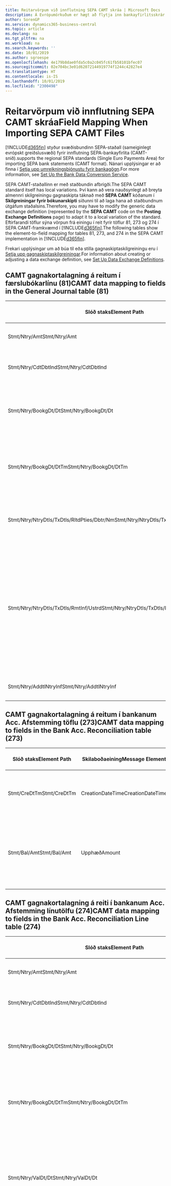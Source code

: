 ```yaml
---
title: Reitarvörpum við innflutning SEPA CAMT skráa | Microsoft Docs
description: Á Evrópumörkuðum er hægt að flytja inn bankayfirlitsskrár með svæðisbundnum SEPA stöðlum (sameiginlegt evrópskt greiðslusvæði).
author: SorenGP
ms.service: dynamics365-business-central
ms.topic: article
ms.devlang: na
ms.tgt_pltfrm: na
ms.workload: na
ms.search.keywords: ''
ms.date: 10/01/2019
ms.author: sgroespe
ms.openlocfilehash: 4e179b8dae0fda5c0a2c045fc61fb58101bfec07
ms.sourcegitcommit: 02e704bc3e01d62072144919774f1244c42827e4
ms.translationtype: HT
ms.contentlocale: is-IS
ms.lasthandoff: 10/01/2019
ms.locfileid: "2300498"
---
```

# <a name="field-mapping-when-importing-sepa-camt-files"></a><span data-ttu-id="e9445-103">Reitarvörpum við innflutning SEPA CAMT skráa</span><span class="sxs-lookup"><span data-stu-id="e9445-103">Field Mapping When Importing SEPA CAMT Files</span></span>
[!INCLUDE[d365fin](includes/d365fin_md.md)] <span data-ttu-id="e9445-104">styður svæðisbundinn SEPA-staðall (sameiginlegt evrópskt greiðslusvæði) fyrir innflutning SEPA-bankayfirlita (CAMT-snið).</span><span class="sxs-lookup"><span data-stu-id="e9445-104">supports the regional SEPA standards (Single Euro Payments Area) for importing SEPA bank statements (CAMT format).</span></span> <span data-ttu-id="e9445-105">Nánari upplýsingar er að finna í [Setja upp umreikningsþjónustu fyrir bankagögn](bank-how-setup-bank-data-conversion-service.md).</span><span class="sxs-lookup"><span data-stu-id="e9445-105">For more information, see [Set Up the Bank Data Conversion Service](bank-how-setup-bank-data-conversion-service.md).</span></span>  

 <span data-ttu-id="e9445-106">SEPA CAMT-staðallinn er með staðbundin afbrigði.</span><span class="sxs-lookup"><span data-stu-id="e9445-106">The SEPA CAMT standard itself has local variations.</span></span> <span data-ttu-id="e9445-107">Því kann að vera nauðsynlegt að breyta almennri skilgreiningu gagnaskipta táknað með **SEPA CAMT** kóðanum í **Skilgreiningar fyrir bókunarskipti** síðunni til að laga hana að staðbundnum útgáfum staðalsins.</span><span class="sxs-lookup"><span data-stu-id="e9445-107">Therefore, you may have to modify the generic data exchange definition (represented by the **SEPA CAMT** code on the **Posting Exchange Definitions** page) to adapt it to a local variation of the standard.</span></span> <span data-ttu-id="e9445-108">Eftirfarandi töflur sýna vörpun frá einingu í reit fyrir töflur 81, 273 og 274 í SEPA CAMT-framkvæmd í [!INCLUDE[d365fin](includes/d365fin_md.md)].</span><span class="sxs-lookup"><span data-stu-id="e9445-108">The following tables show the element-to-field mapping for tables 81, 273, and 274 in the SEPA CAMT implementation in [!INCLUDE[d365fin](includes/d365fin_md.md)].</span></span>  

 <span data-ttu-id="e9445-109">Frekari upplýsingar um að búa til eða stilla gagnaskiptaskilgreiningu eru í [Setja upp gagnaskiptaskilgreiningar](across-how-to-set-up-data-exchange-definitions.md).</span><span class="sxs-lookup"><span data-stu-id="e9445-109">For information about creating or adjusting a data exchange definition, see [Set Up Data Exchange Definitions](across-how-to-set-up-data-exchange-definitions.md).</span></span>  

## <a name="camt-data-mapping-to-fields-in-the-general-journal-table-81"></a><span data-ttu-id="e9445-110">CAMT gagnakortalagning á reitum í færslubókarlínu (81)</span><span class="sxs-lookup"><span data-stu-id="e9445-110">CAMT data mapping to fields in the General Journal table (81)</span></span>  

|<span data-ttu-id="e9445-111">Slóð staks</span><span class="sxs-lookup"><span data-stu-id="e9445-111">Element Path</span></span>|<span data-ttu-id="e9445-112">Skilaboðaeining</span><span class="sxs-lookup"><span data-stu-id="e9445-112">Message Element</span></span>|<span data-ttu-id="e9445-113">Gagnagerð</span><span class="sxs-lookup"><span data-stu-id="e9445-113">Data Type</span></span>|<span data-ttu-id="e9445-114">Lýsing</span><span class="sxs-lookup"><span data-stu-id="e9445-114">Description</span></span>|<span data-ttu-id="e9445-115">Auðkenni neikvæðs formerkis</span><span class="sxs-lookup"><span data-stu-id="e9445-115">Negative-Sign Identifier</span></span>|<span data-ttu-id="e9445-116">Nr. reits</span><span class="sxs-lookup"><span data-stu-id="e9445-116">Field No.</span></span>|<span data-ttu-id="e9445-117">Heiti reits</span><span class="sxs-lookup"><span data-stu-id="e9445-117">Field Name</span></span>|  
|------------------|---------------------|---------------|-----------------|-------------------------------|---------------|----------------|  
|<span data-ttu-id="e9445-118">Stmt/Ntry/Amt</span><span class="sxs-lookup"><span data-stu-id="e9445-118">Stmt/Ntry/Amt</span></span>|<span data-ttu-id="e9445-119">Upphæð</span><span class="sxs-lookup"><span data-stu-id="e9445-119">Amount</span></span>|<span data-ttu-id="e9445-120">Tugakerfið</span><span class="sxs-lookup"><span data-stu-id="e9445-120">Decimal</span></span>|<span data-ttu-id="e9445-121">Peningaupphæð reiðufésfærslunnar.</span><span class="sxs-lookup"><span data-stu-id="e9445-121">The amount of money in the cash entry</span></span>||<span data-ttu-id="e9445-122">13</span><span class="sxs-lookup"><span data-stu-id="e9445-122">13</span></span>|<span data-ttu-id="e9445-123">Upphæð</span><span class="sxs-lookup"><span data-stu-id="e9445-123">Amount</span></span>|  
|<span data-ttu-id="e9445-124">Stmt/Ntry/CdtDbtInd</span><span class="sxs-lookup"><span data-stu-id="e9445-124">Stmt/Ntry/CdtDbtInd</span></span>|<span data-ttu-id="e9445-125">CreditDebitIndicator</span><span class="sxs-lookup"><span data-stu-id="e9445-125">CreditDebitIndicator</span></span>|<span data-ttu-id="e9445-126">Texti</span><span class="sxs-lookup"><span data-stu-id="e9445-126">Text</span></span>|<span data-ttu-id="e9445-127">Sýnir hvort færsla er kredit-eða debet færslu</span><span class="sxs-lookup"><span data-stu-id="e9445-127">Indicates whether the entry is a credit or a debit entry</span></span>|<span data-ttu-id="e9445-128">DBIT</span><span class="sxs-lookup"><span data-stu-id="e9445-128">DBIT</span></span>|<span data-ttu-id="e9445-129">13</span><span class="sxs-lookup"><span data-stu-id="e9445-129">13</span></span>|<span data-ttu-id="e9445-130">Upphæð</span><span class="sxs-lookup"><span data-stu-id="e9445-130">Amount</span></span>|  
|<span data-ttu-id="e9445-131">Stmt/Ntry/BookgDt/Dt</span><span class="sxs-lookup"><span data-stu-id="e9445-131">Stmt/Ntry/BookgDt/Dt</span></span>|<span data-ttu-id="e9445-132">Dagsetning</span><span class="sxs-lookup"><span data-stu-id="e9445-132">Date</span></span>|<span data-ttu-id="e9445-133">Dagsetning</span><span class="sxs-lookup"><span data-stu-id="e9445-133">Date</span></span>|<span data-ttu-id="e9445-134">Dagsetning þegar færsla er bókuð á reikning á bókum reikningsstofnunar</span><span class="sxs-lookup"><span data-stu-id="e9445-134">The date when an entry is posted to an account on the account servicer's books</span></span>||<span data-ttu-id="e9445-135">5</span><span class="sxs-lookup"><span data-stu-id="e9445-135">5</span></span>|<span data-ttu-id="e9445-136">Bókunardags.</span><span class="sxs-lookup"><span data-stu-id="e9445-136">Posting Date</span></span>|  
|<span data-ttu-id="e9445-137">Stmt/Ntry/BookgDt/DtTm</span><span class="sxs-lookup"><span data-stu-id="e9445-137">Stmt/Ntry/BookgDt/DtTm</span></span>|<span data-ttu-id="e9445-138">Dagsetning og tími</span><span class="sxs-lookup"><span data-stu-id="e9445-138">DateTime</span></span>|<span data-ttu-id="e9445-139">Dagsetning og tími</span><span class="sxs-lookup"><span data-stu-id="e9445-139">DateTime</span></span>|<span data-ttu-id="e9445-140">Dagsetning og tími þegar færsla er bókuð á reikning á bókum reikningsstofnunar</span><span class="sxs-lookup"><span data-stu-id="e9445-140">The date and time when an entry is posted to an account on the account servicer's books</span></span>||<span data-ttu-id="e9445-141">5</span><span class="sxs-lookup"><span data-stu-id="e9445-141">5</span></span>|<span data-ttu-id="e9445-142">Bókunardags.</span><span class="sxs-lookup"><span data-stu-id="e9445-142">Posting Date</span></span>|  
|<span data-ttu-id="e9445-143">Stmt/Ntry/NtryDtls/TxDtls/RltdPties/Dbtr/Nm</span><span class="sxs-lookup"><span data-stu-id="e9445-143">Stmt/Ntry/NtryDtls/TxDtls/RltdPties/Dbtr/Nm</span></span>|<span data-ttu-id="e9445-144">Heiti</span><span class="sxs-lookup"><span data-stu-id="e9445-144">Name</span></span>|<span data-ttu-id="e9445-145">Texti</span><span class="sxs-lookup"><span data-stu-id="e9445-145">Text</span></span>|<span data-ttu-id="e9445-146">Nafn aðilans sem skuldar lánveitanda (til þrautavara) tiltekna fjárhæð.</span><span class="sxs-lookup"><span data-stu-id="e9445-146">The name of the party that owes an amount of money to the (ultimate) creditor</span></span>||<span data-ttu-id="e9445-147">1221</span><span class="sxs-lookup"><span data-stu-id="e9445-147">1221</span></span>|<span data-ttu-id="e9445-148">Upplýsingar um greiðanda</span><span class="sxs-lookup"><span data-stu-id="e9445-148">Payer Information</span></span>|  
|<span data-ttu-id="e9445-149">Stmt/Ntry/NtryDtls/TxDtls/RmtInf/Ustrd</span><span class="sxs-lookup"><span data-stu-id="e9445-149">Stmt/Ntry/NtryDtls/TxDtls/RmtInf/Ustrd</span></span>|<span data-ttu-id="e9445-150">Óskipulagt</span><span class="sxs-lookup"><span data-stu-id="e9445-150">Unstructured</span></span>|<span data-ttu-id="e9445-151">Texti</span><span class="sxs-lookup"><span data-stu-id="e9445-151">Text</span></span>|<span data-ttu-id="e9445-152">Upplýsingarnar til að gera samsvörun / afstemmingu á færslu með þeim vörum sem greiðsla er ætlað að stemma af, svo sem viðskiptareikningar í reikningskröfukerfi í ómótaðan formi</span><span class="sxs-lookup"><span data-stu-id="e9445-152">Information supplied to enable the matching/reconciliation of an entry with the items that the payment is intended to settle, such as commercial invoices in an accounts-receivable system, in an unstructured form</span></span>||<span data-ttu-id="e9445-153">8</span><span class="sxs-lookup"><span data-stu-id="e9445-153">8</span></span>|<span data-ttu-id="e9445-154">Lýsing</span><span class="sxs-lookup"><span data-stu-id="e9445-154">Description</span></span>|  
|<span data-ttu-id="e9445-155">Stmt/Ntry/AddtlNtryInf</span><span class="sxs-lookup"><span data-stu-id="e9445-155">Stmt/Ntry/AddtlNtryInf</span></span>|<span data-ttu-id="e9445-156">AdditionalEntryInformation</span><span class="sxs-lookup"><span data-stu-id="e9445-156">AdditionalEntryInformation</span></span>|<span data-ttu-id="e9445-157">Texti</span><span class="sxs-lookup"><span data-stu-id="e9445-157">Text</span></span>|<span data-ttu-id="e9445-158">Viðbótarupplýsingar um færslu</span><span class="sxs-lookup"><span data-stu-id="e9445-158">Additional information about the entry</span></span>||<span data-ttu-id="e9445-159">1222</span><span class="sxs-lookup"><span data-stu-id="e9445-159">1222</span></span>|<span data-ttu-id="e9445-160">Færsluupplýsingar</span><span class="sxs-lookup"><span data-stu-id="e9445-160">Transaction Information</span></span>|  

## <a name="camt-data-mapping-to-fields-in-the-bank-acc-reconciliation-table-273"></a><span data-ttu-id="e9445-161">CAMT gagnakortalagning á reitum í bankanum Acc. Afstemming töflu (273)</span><span class="sxs-lookup"><span data-stu-id="e9445-161">CAMT data mapping to fields in the Bank Acc. Reconciliation table (273)</span></span>  

|<span data-ttu-id="e9445-162">Slóð staks</span><span class="sxs-lookup"><span data-stu-id="e9445-162">Element Path</span></span>|<span data-ttu-id="e9445-163">Skilaboðaeining</span><span class="sxs-lookup"><span data-stu-id="e9445-163">Message Element</span></span>|<span data-ttu-id="e9445-164">Gagnagerð</span><span class="sxs-lookup"><span data-stu-id="e9445-164">Data Type</span></span>|<span data-ttu-id="e9445-165">Lýsing</span><span class="sxs-lookup"><span data-stu-id="e9445-165">Description</span></span>|<span data-ttu-id="e9445-166">Auðkenni neikvæðs formerkis</span><span class="sxs-lookup"><span data-stu-id="e9445-166">Negative-Sign Identifier</span></span>|<span data-ttu-id="e9445-167">Nr. reits</span><span class="sxs-lookup"><span data-stu-id="e9445-167">Field No.</span></span>|<span data-ttu-id="e9445-168">Heiti reits</span><span class="sxs-lookup"><span data-stu-id="e9445-168">Field Name</span></span>|  
|------------------|---------------------|---------------|-----------------|-------------------------------|---------------|----------------|  
|<span data-ttu-id="e9445-169">Stmt/CreDtTm</span><span class="sxs-lookup"><span data-stu-id="e9445-169">Stmt/CreDtTm</span></span>|<span data-ttu-id="e9445-170">CreationDateTime</span><span class="sxs-lookup"><span data-stu-id="e9445-170">CreationDateTime</span></span>|<span data-ttu-id="e9445-171">Dagsetning</span><span class="sxs-lookup"><span data-stu-id="e9445-171">Date</span></span>|<span data-ttu-id="e9445-172">Dagsetning og tími þegar skilaboðin voru búin til</span><span class="sxs-lookup"><span data-stu-id="e9445-172">The date and time when the message was created</span></span>||<span data-ttu-id="e9445-173">3</span><span class="sxs-lookup"><span data-stu-id="e9445-173">3</span></span>|<span data-ttu-id="e9445-174">Dags. yfirlits</span><span class="sxs-lookup"><span data-stu-id="e9445-174">Statement Date</span></span>|  
|<span data-ttu-id="e9445-175">Stmt/Bal/Amt</span><span class="sxs-lookup"><span data-stu-id="e9445-175">Stmt/Bal/Amt</span></span>|<span data-ttu-id="e9445-176">Upphæð</span><span class="sxs-lookup"><span data-stu-id="e9445-176">Amount</span></span>|<span data-ttu-id="e9445-177">Tugakerfið</span><span class="sxs-lookup"><span data-stu-id="e9445-177">Decimal</span></span>|<span data-ttu-id="e9445-178">Upphæð sem skilar nettóupphæðum fyrir allar debet- og kreditfærslur.</span><span class="sxs-lookup"><span data-stu-id="e9445-178">The amount resulting from the netted amounts for all debit and credit entries</span></span>||<span data-ttu-id="e9445-179">4</span><span class="sxs-lookup"><span data-stu-id="e9445-179">4</span></span>|<span data-ttu-id="e9445-180">Lokastaða yfirlits</span><span class="sxs-lookup"><span data-stu-id="e9445-180">Statement Ending Balance</span></span>|  

## <a name="camt-data-mapping-to-fields-in-the-bank-acc-reconciliation-line-table-274"></a><span data-ttu-id="e9445-181">CAMT gagnakortalagning á reiti í bankanum Acc. Afstemming línutölfu (274)</span><span class="sxs-lookup"><span data-stu-id="e9445-181">CAMT data mapping to fields in the Bank Acc. Reconciliation Line table (274)</span></span>  

|<span data-ttu-id="e9445-182">Slóð staks</span><span class="sxs-lookup"><span data-stu-id="e9445-182">Element Path</span></span>|<span data-ttu-id="e9445-183">Skilaboðaeining</span><span class="sxs-lookup"><span data-stu-id="e9445-183">Message Element</span></span>|<span data-ttu-id="e9445-184">Gagnagerð</span><span class="sxs-lookup"><span data-stu-id="e9445-184">Data Type</span></span>|<span data-ttu-id="e9445-185">Lýsing</span><span class="sxs-lookup"><span data-stu-id="e9445-185">Description</span></span>|<span data-ttu-id="e9445-186">Auðkenni neikvæðs formerkis</span><span class="sxs-lookup"><span data-stu-id="e9445-186">Negative-Sign Identifier</span></span>|<span data-ttu-id="e9445-187">Nr. reits</span><span class="sxs-lookup"><span data-stu-id="e9445-187">Field No.</span></span>|<span data-ttu-id="e9445-188">Heiti reits</span><span class="sxs-lookup"><span data-stu-id="e9445-188">Field Name</span></span>|  
|------------------|---------------------|---------------|-----------------|-------------------------------|---------------|----------------|  
|<span data-ttu-id="e9445-189">Stmt/Ntry/Amt</span><span class="sxs-lookup"><span data-stu-id="e9445-189">Stmt/Ntry/Amt</span></span>|<span data-ttu-id="e9445-190">Upphæð</span><span class="sxs-lookup"><span data-stu-id="e9445-190">Amount</span></span>|<span data-ttu-id="e9445-191">Tugakerfið</span><span class="sxs-lookup"><span data-stu-id="e9445-191">Decimal</span></span>|<span data-ttu-id="e9445-192">Peningaupphæð reiðufésfærslunnar.</span><span class="sxs-lookup"><span data-stu-id="e9445-192">The amount of money in the cash entry</span></span>||<span data-ttu-id="e9445-193">7</span><span class="sxs-lookup"><span data-stu-id="e9445-193">7</span></span>|<span data-ttu-id="e9445-194">Upphæð yfirlits</span><span class="sxs-lookup"><span data-stu-id="e9445-194">Statement Amount</span></span>|  
|<span data-ttu-id="e9445-195">Stmt/Ntry/CdtDbtInd</span><span class="sxs-lookup"><span data-stu-id="e9445-195">Stmt/Ntry/CdtDbtInd</span></span>|<span data-ttu-id="e9445-196">CreditDebitIndicator</span><span class="sxs-lookup"><span data-stu-id="e9445-196">CreditDebitIndicator</span></span>|<span data-ttu-id="e9445-197">Texti</span><span class="sxs-lookup"><span data-stu-id="e9445-197">Text</span></span>|<span data-ttu-id="e9445-198">Sýnir hvort færsla er kredit-eða debet færslu</span><span class="sxs-lookup"><span data-stu-id="e9445-198">Indicates whether the entry is a credit or a debit entry</span></span>|<span data-ttu-id="e9445-199">DBIT</span><span class="sxs-lookup"><span data-stu-id="e9445-199">DBIT</span></span>|<span data-ttu-id="e9445-200">7</span><span class="sxs-lookup"><span data-stu-id="e9445-200">7</span></span>|<span data-ttu-id="e9445-201">Upphæð yfirlits</span><span class="sxs-lookup"><span data-stu-id="e9445-201">Statement Amount</span></span>|  
|<span data-ttu-id="e9445-202">Stmt/Ntry/BookgDt/Dt</span><span class="sxs-lookup"><span data-stu-id="e9445-202">Stmt/Ntry/BookgDt/Dt</span></span>|<span data-ttu-id="e9445-203">Dagsetning</span><span class="sxs-lookup"><span data-stu-id="e9445-203">Date</span></span>|<span data-ttu-id="e9445-204">Dagsetning</span><span class="sxs-lookup"><span data-stu-id="e9445-204">Date</span></span>|<span data-ttu-id="e9445-205">Dagsetning þegar færsla er bókuð á reikning á bókum reikningsstofnunar</span><span class="sxs-lookup"><span data-stu-id="e9445-205">The date when an entry is posted to an account on the account servicer's books</span></span>||<span data-ttu-id="e9445-206">5</span><span class="sxs-lookup"><span data-stu-id="e9445-206">5</span></span>|<span data-ttu-id="e9445-207">Dags. færslu</span><span class="sxs-lookup"><span data-stu-id="e9445-207">Transaction Date</span></span>|  
|<span data-ttu-id="e9445-208">Stmt/Ntry/BookgDt/DtTm</span><span class="sxs-lookup"><span data-stu-id="e9445-208">Stmt/Ntry/BookgDt/DtTm</span></span>|<span data-ttu-id="e9445-209">Dagsetning og tími</span><span class="sxs-lookup"><span data-stu-id="e9445-209">DateTime</span></span>|<span data-ttu-id="e9445-210">Dagsetning og tími</span><span class="sxs-lookup"><span data-stu-id="e9445-210">DateTime</span></span>|<span data-ttu-id="e9445-211">Dagsetning og tími þegar færsla er bókuð á reikning á bókum reikningsstofnunar</span><span class="sxs-lookup"><span data-stu-id="e9445-211">The date and time when an entry is posted to an account on the account servicer's books</span></span>||<span data-ttu-id="e9445-212">5</span><span class="sxs-lookup"><span data-stu-id="e9445-212">5</span></span>|<span data-ttu-id="e9445-213">Dags. færslu</span><span class="sxs-lookup"><span data-stu-id="e9445-213">Transaction Date</span></span>|  
|<span data-ttu-id="e9445-214">Stmt/Ntry/ValDt/Dt</span><span class="sxs-lookup"><span data-stu-id="e9445-214">Stmt/Ntry/ValDt/Dt</span></span>|<span data-ttu-id="e9445-215">Dagsetning</span><span class="sxs-lookup"><span data-stu-id="e9445-215">Date</span></span>|<span data-ttu-id="e9445-216">Dagsetning</span><span class="sxs-lookup"><span data-stu-id="e9445-216">Date</span></span>|<span data-ttu-id="e9445-217">Dagsetning þegar eignir verða í boði til reikningseiganda við kreditfærslu, eða hætta að vera til staðar til reikningseiganda við debetfærslu</span><span class="sxs-lookup"><span data-stu-id="e9445-217">The date when assets become available to the account owner in case of a credit entry, or cease to be available to the account owner in case of a debit entry</span></span>||<span data-ttu-id="e9445-218">12</span><span class="sxs-lookup"><span data-stu-id="e9445-218">12</span></span>|<span data-ttu-id="e9445-219">Gildisdagur</span><span class="sxs-lookup"><span data-stu-id="e9445-219">Value Date</span></span>|  
|<span data-ttu-id="e9445-220">Stmt/Ntry/ValDt/DtTm</span><span class="sxs-lookup"><span data-stu-id="e9445-220">Stmt/Ntry/ValDt/DtTm</span></span>|<span data-ttu-id="e9445-221">Dagsetning og tími</span><span class="sxs-lookup"><span data-stu-id="e9445-221">DateTime</span></span>|<span data-ttu-id="e9445-222">Dagsetning og tími</span><span class="sxs-lookup"><span data-stu-id="e9445-222">DateTime</span></span>|<span data-ttu-id="e9445-223">Dagsetning og tími þegar eignir verða í boði til reikningseiganda við kreditfærslu, eða hætta að vera til staðar til reikningseiganda við debetfærslu</span><span class="sxs-lookup"><span data-stu-id="e9445-223">The date and time when assets become available to the account owner in case of a credit entry, or cease to be available to the account owner in case of a debit entry</span></span>||<span data-ttu-id="e9445-224">12</span><span class="sxs-lookup"><span data-stu-id="e9445-224">12</span></span>|<span data-ttu-id="e9445-225">Gildisdagur</span><span class="sxs-lookup"><span data-stu-id="e9445-225">Value Date</span></span>|  
|<span data-ttu-id="e9445-226">Stmt/Ntry/NtryDtls/TxDtls/RltdPties/Dbtr/Nm</span><span class="sxs-lookup"><span data-stu-id="e9445-226">Stmt/Ntry/NtryDtls/TxDtls/RltdPties/Dbtr/Nm</span></span>|<span data-ttu-id="e9445-227">Heiti</span><span class="sxs-lookup"><span data-stu-id="e9445-227">Name</span></span>|<span data-ttu-id="e9445-228">Texti</span><span class="sxs-lookup"><span data-stu-id="e9445-228">Text</span></span>|<span data-ttu-id="e9445-229">Nafn aðilans sem skuldar lánveitanda (til þrautavara) tiltekna fjárhæð.</span><span class="sxs-lookup"><span data-stu-id="e9445-229">The name of the party that owes an amount of money to the (ultimate) creditor</span></span>||<span data-ttu-id="e9445-230">15</span><span class="sxs-lookup"><span data-stu-id="e9445-230">15</span></span>|<span data-ttu-id="e9445-231">Upplýsingar um greiðanda</span><span class="sxs-lookup"><span data-stu-id="e9445-231">Payer Information</span></span>|  
|<span data-ttu-id="e9445-232">Stmt/Ntry/NtryDtls/TxDtls/RmtInf/Ustrd</span><span class="sxs-lookup"><span data-stu-id="e9445-232">Stmt/Ntry/NtryDtls/TxDtls/RmtInf/Ustrd</span></span>|<span data-ttu-id="e9445-233">Óskipulagt</span><span class="sxs-lookup"><span data-stu-id="e9445-233">Unstructured</span></span>|<span data-ttu-id="e9445-234">Texti</span><span class="sxs-lookup"><span data-stu-id="e9445-234">Text</span></span>|<span data-ttu-id="e9445-235">Upplýsingarnar til að gera samsvörun / afstemmingu á færslu með þeim vörum sem greiðsla er ætlað að stemma af, svo sem viðskiptareikningar í reikningskröfukerfi í ómótaðan formi</span><span class="sxs-lookup"><span data-stu-id="e9445-235">Information supplied to enable the matching/reconciliation of an entry with the items that the payment is intended to settle, such as commercial invoices in an accounts-receivable system, in an unstructured form</span></span>||<span data-ttu-id="e9445-236">6</span><span class="sxs-lookup"><span data-stu-id="e9445-236">6</span></span>|<span data-ttu-id="e9445-237">Lýsing</span><span class="sxs-lookup"><span data-stu-id="e9445-237">Description</span></span>|  
|<span data-ttu-id="e9445-238">Stmt/Ntry/AddtlNtryInf</span><span class="sxs-lookup"><span data-stu-id="e9445-238">Stmt/Ntry/AddtlNtryInf</span></span>|<span data-ttu-id="e9445-239">AdditionalEntryInformation</span><span class="sxs-lookup"><span data-stu-id="e9445-239">AdditionalEntryInformation</span></span>|<span data-ttu-id="e9445-240">Texti</span><span class="sxs-lookup"><span data-stu-id="e9445-240">Text</span></span>|<span data-ttu-id="e9445-241">Viðbótarupplýsingar um færslu</span><span class="sxs-lookup"><span data-stu-id="e9445-241">Additional information about the entry</span></span>||<span data-ttu-id="e9445-242">16</span><span class="sxs-lookup"><span data-stu-id="e9445-242">16</span></span>|<span data-ttu-id="e9445-243">Færsluupplýsingar</span><span class="sxs-lookup"><span data-stu-id="e9445-243">Transaction Information</span></span>|  

 <span data-ttu-id="e9445-244">Stök í hnútnum **Færsla** sem eru flutt inn í [!INCLUDE[d365fin](includes/d365fin_md.md)] en ekki tengd við neina reiti eru vistuð í töflunni **Bókunarskipti Dálkur Skilgreining**.</span><span class="sxs-lookup"><span data-stu-id="e9445-244">Elements in the **Ntry** node that are imported into [!INCLUDE[d365fin](includes/d365fin_md.md)] but not mapped to any fields are stored in the **Posting Exch. Column Def** table.</span></span> <span data-ttu-id="e9445-245">Notendur geta skoðað þessar einingar á síðunum **Greiðsluafstemmingarbók**, **Greiðslujafnanir** og **Afstemming bankareiknings** með því að velja **Upplýsingar um bankayfirlitslínu** aðgerðina.</span><span class="sxs-lookup"><span data-stu-id="e9445-245">Users can view these elements from the **Payment Reconciliation Journal**, **Payment Application**, and **Bank Acc. Reconciliation** pages by choosing the **Bank Statement Line Details** action.</span></span> <span data-ttu-id="e9445-246">Frekari upplýsingar eru í [Afstemma greiðslur með því að nota sjálfvirk jöfnun](receivables-how-reconcile-payments-auto-application.md).</span><span class="sxs-lookup"><span data-stu-id="e9445-246">For more information, see [Reconcile Payments Using Automatic Application](receivables-how-reconcile-payments-auto-application.md).</span></span>  
## <a name="see-also"></a><span data-ttu-id="e9445-247">Sjá einnig</span><span class="sxs-lookup"><span data-stu-id="e9445-247">See Also</span></span>  
[<span data-ttu-id="e9445-248">Setja upp gagnaskipti</span><span class="sxs-lookup"><span data-stu-id="e9445-248">Setting Up Data Exchange</span></span>](across-set-up-data-exchange.md)  
[<span data-ttu-id="e9445-249">Rafræn gagnaskipti</span><span class="sxs-lookup"><span data-stu-id="e9445-249">Exchanging Data Electronically</span></span>](across-data-exchange.md)  
<span data-ttu-id="e9445-250">[Setja upp umskráningarþjónustu fyrir bankagögn](bank-how-setup-bank-data-conversion-service.md) </span><span class="sxs-lookup"><span data-stu-id="e9445-250">[Set Up the Bank Data Conversion Service](bank-how-setup-bank-data-conversion-service.md) </span></span>  
[<span data-ttu-id="e9445-251">Nota XML-skema til að undirbúa skilgreiningar gagnaskipta</span><span class="sxs-lookup"><span data-stu-id="e9445-251">Use XML Schemas to Prepare Data Exchange Definitions</span></span>](across-how-to-use-xml-schemas-to-prepare-data-exchange-definitions.md)  
[<span data-ttu-id="e9445-252">Afstemma greiðslur með sjálfvirkri jöfnun</span><span class="sxs-lookup"><span data-stu-id="e9445-252">Reconcile Payments Using Automatic Application</span></span>](receivables-how-reconcile-payments-auto-application.md)  

